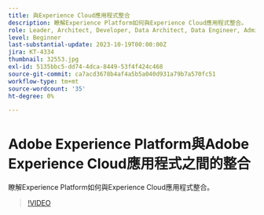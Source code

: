 ```yaml
---
title: 與Experience Cloud應用程式整合
description: 瞭解Experience Platform如何與Experience Cloud應用程式整合。
role: Leader, Architect, Developer, Data Architect, Data Engineer, Admin, User
level: Beginner
last-substantial-update: 2023-10-19T00:00:00Z
jira: KT-4334
thumbnail: 32553.jpg
exl-id: 5135bbc5-dd74-4dca-8449-53f4f424c468
source-git-commit: ca7acd3678b4af4a5b5a040d931a79b7a570fc51
workflow-type: tm+mt
source-wordcount: '35'
ht-degree: 0%

---
```


# Adobe Experience Platform與Adobe Experience Cloud應用程式之間的整合

瞭解Experience Platform如何與Experience Cloud應用程式整合。

>[!VIDEO](https://video.tv.adobe.com/v/32553?learn=on)


